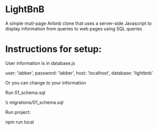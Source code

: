 # LightBnB
A simple mutl-page Airbnb clone that uses a server-side Javascript to display information from queries to web pages using SQL queries

# Instructions for setup:

User information is in database.js 

  user: 'labber',
  password: 'labber',
  host: 'localhost',
  database: 'lightbnb'

Or you can change to your information

Run 01_schema.sql

\i migrations/01_schema.sql

Run project:

npm run local